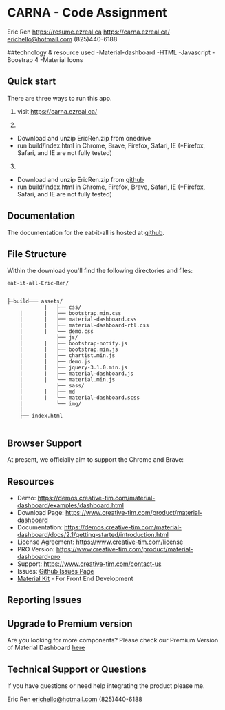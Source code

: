 # CARNA  - Code Assignment  

Eric Ren
https://resume.ezreal.ca
https://carna.ezreal.ca/
erichello@hotmail.com
(825)440-6188


##technology & resource used 
-Material-dashboard
-HTML
-Javascript
-Boostrap 4
-Material Icons

## Quick start
There are three ways to run this app. 

1. visit https://carna.ezreal.ca/ 
 
2. 
- Download and unzip EricRen.zip from onedrive
- run build/index.html in Chrome, Brave, Firefox, Safari, IE (*Firefox, Safari, and IE  are not fully tested) 

3.
- Download and unzip EricRen.zip from [github]( https://github.com/rceric65282/eat-it-all )
- run build/index.html in Chrome, Firefox, Brave, Safari, IE (*Firefox, Safari, and IE  are not fully tested) 

## Documentation
The documentation for the eat-it-all is hosted at [github]( https://github.com/rceric65282/eat-it-all ).


## File Structure
Within the download you'll find the following directories and files:

```
eat-it-all-Eric-Ren/


├─build─── assets/
			|  	├── css/
	|   	|   ├── bootstrap.min.css
	|   	|   ├── material-dashboard.css
	|		|   ├── material-dashboard-rtl.css
	|		|   └── demo.css
	|  		 	├── js/
	|		|   ├── bootstrap-notify.js
	|   	|   ├── bootstrap.min.js
	|   	|   ├── chartist.min.js
	|   	|   ├── demo.js
	|   	|   ├── jquery-3.1.0.min.js
	|  		|   ├── material-dashboard.js
	|  		|   └── material.min.js
	|			├── sass/
	|		|   ├── md
	|  		|   └── material-dashboard.scss
	| 			└── img/
	|
	├── index.html
	

```


## Browser Support

At present, we officially aim to support the Chrome and Brave:


## Resources
- Demo: <https://demos.creative-tim.com/material-dashboard/examples/dashboard.html>
- Download Page: <https://www.creative-tim.com/product/material-dashboard>
- Documentation: <https://demos.creative-tim.com/material-dashboard/docs/2.1/getting-started/introduction.html>
- License Agreement: <https://www.creative-tim.com/license>
- PRO Version: <https://www.creative-tim.com/product/material-dashboard-pro>
- Support: <https://www.creative-tim.com/contact-us>
- Issues: [Github Issues Page](https://github.com/creativetimofficial/material-dashboard/issues)
- [Material Kit](https://www.creative-tim.com/product/material-kit?ref=github-md-free) - For Front End Development

## Reporting Issues



## Upgrade to Premium version

Are you looking for more components? Please check our Premium Version of Material Dashboard [here](https://www.creative-tim.com/product/material-dashboard-pro/)

## Technical Support or Questions

If you have questions or need help integrating the product please me.

Eric Ren
erichello@hotmail.com
(825)440-6188
